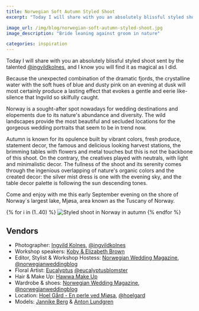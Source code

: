 ```yaml
---
title: Norwegian Soft Autumn Styled Shoot
excerpt: "Today I will share with you an absolutely blissful styled shoot from beautiful Norway"

image_url: /img/blog/norwegian-soft-autumn-styled-shoot.jpg
image_description: "Bride leaning against groom in nature"

categories: inspiration
---
```

Today I will share with you an absolutely blissful styled shoot sent by the talented [@ingvildkolnes](https://www.instagram.com/ingvildkolnes/), and I know you will find it as magical as I did. 

Because the unexpected combination of the dramatic fjords, the crystalline water with the soft hues of blue and dusty pink on an evening at dusk will most certainly produce a lasting effect that evokes a gentle and eerie like- silence that Ingvild so skilfully caught.  

Norway is a sought-after spot nowadays for wedding destinations and elopements due to its nature's abundance and diversity. The wild landscapes provide the most beautiful and secluded locations for the gorgeous wedding portraits that seem to be in trend now. 

Autumn is known for its opulence built by vibrant colors, fresh produce, statement decor, the famous and delicious looking harvest stations, the brimming tables with flowers and metal touches but this is not the backbone of this shoot.  On the contrary, the creatives played with neutrals, with light and minimalistic decor. The fullness of the shoot and its serenity comes through the ingenious overlapping of nature's organic colors and the created decor: the silver mist dress is one with the evening sky, and the table decor palette is following the sun descending tones. 

Come and enjoy with me this early September evening on the shore of Norway´s largest lake, Mjøsa, area known as the Tuscany of Norway.

<div class="row center-xs">
    <div class="col-xs-12">
        <div class="photos">
        {% for i in (1..40) %}
            <img src="/img/blog/norwegian-soft-autumn-styled-shoot/norwegian-soft-autumn-styled-shoot-{{i}}.jpg" title="Norwegian Soft Autumn Styled Shoot" alt="Styled shoot in Norway in autumn"/>
        {% endfor %}
        </div>
    </div>
</div>

## Vendors
- Photographer: [Ingvild Kolnes](http://www.ingvildkolnes.no), [@ingvildkolnes](https://www.instagram.com/ingvildkolnes/)
- Workshop speakers: [Koby & Elizabeth Brown](http://kobybrown.com/)
- Editor, Stylist & Workshop Hostess: [Norwegian Wedding Magazine](http://www.norwegianweddingblog.com/), [@norwegianweddingblog](https://www.instagram.com/norwegianweddingblog/)
- Floral Artist: [Eucalyptus](http://eucalyptus.no/) [@eucalyptusblomster](https://www.instagram.com/eucalyptusblomster/)
- Hair & Make Up: [Hawwa Make Up](https://hawwamakeup.com/)
- Wardrobe & shoes: [Norwegian Wedding Magazine](http://www.norwegianweddingblog.com/), [@norwegianweddingblog](https://www.instagram.com/norwegianweddingblog/)
- Location: [Hoel Gård - En perle ved Mjøsa](http://www.hoel-gaard.no/), [@hoelgard](https://www.instagram.com/hoelgard/)
- Models: [Jannike Berg](https://www.instagram.com/misstrueredhead/) & [Anton Lundgren](https://www.instagram.com/antonlundgreen/)
